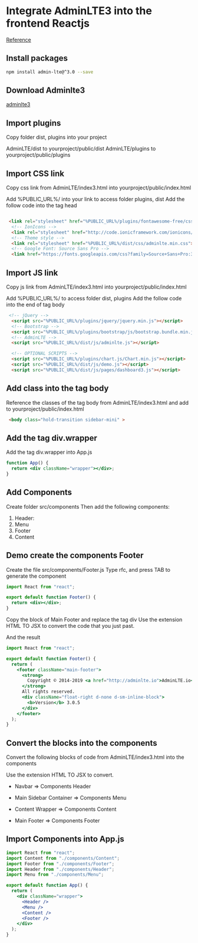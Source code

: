 # Integrate AdminLTE3 into the frontend Reactjs

[Reference](https://www.youtube.com/watch?v=LFVMs_jmhNU)

## Install packages

```bash
npm install admin-lte@^3.0 --save
```

## Download Adminlte3

[adminlte3](https://github.com/ColorlibHQ/AdminLTE/archive/v3.0.5.zip)

## Import plugins

Copy folder dist, plugins into your project

AdminLTE/dist to yourproject/public/dist
AdminLTE/plugins to yourproject/public/plugins

## Import CSS link

Copy css link from AdminLTE/index3.html into yourproject/public/index.html

Add %PUBLIC_URL%/ into your link to access folder plugins, dist
Add the follow code into the tag head

```HTML

 <link rel="stylesheet" href="%PUBLIC_URL%/plugins/fontawesome-free/css/all.min.css">
  <!-- IonIcons -->
  <link rel="stylesheet" href="http://code.ionicframework.com/ionicons/2.0.1/css/ionicons.min.css">
  <!-- Theme style -->
  <link rel="stylesheet" href="%PUBLIC_URL%/dist/css/adminlte.min.css">
  <!-- Google Font: Source Sans Pro -->
  <link href="https://fonts.googleapis.com/css?family=Source+Sans+Pro:300,400,400i,700" rel="stylesheet">
```

## Import JS link

Copy js link from AdminLTE/index3.html into yourproject/public/index.html

Add %PUBLIC_URL%/ to access folder dist, plugins
Add the follow code into the end of tag body

```HTML
 <!-- jQuery -->
  <script src="%PUBLIC_URL%/plugins/jquery/jquery.min.js"></script>
  <!-- Bootstrap -->
  <script src="%PUBLIC_URL%/plugins/bootstrap/js/bootstrap.bundle.min.js"></script>
  <!-- AdminLTE -->
  <script src="%PUBLIC_URL%/dist/js/adminlte.js"></script>

  <!-- OPTIONAL SCRIPTS -->
  <script src="%PUBLIC_URL%/plugins/chart.js/Chart.min.js"></script>
  <script src="%PUBLIC_URL%/dist/js/demo.js"></script>
  <script src="%PUBLIC_URL%/dist/js/pages/dashboard3.js"></script>

```

## Add class into the tag body

Reference the classes of the tag body from AdminLTE/index3.html and add to yourproject/public/index.html

```HTML
 <body class="hold-transition sidebar-mini" >
```

## Add the tag div.wrapper

Add the tag div.wrapper into App.js

```jsx
function App() {
  return <div className="wrapper"></div>;
}
```

## Add Components

Create folder src/components
Then add the following components:

1. Header:
2. Menu
3. Footer
4. Content

## Demo create the components Footer

Create the file src/components/Footer.js
Type rfc, and press TAB to generate the component

```jsx
import React from "react";

export default function Footer() {
  return <div></div>;
}
```

Copy the block of Main Footer and replace the tag div
Use the extension HTML TO JSX to convert the code that you just past.

And the result

```jsx
import React from "react";

export default function Footer() {
  return (
    <footer className="main-footer">
      <strong>
        Copyright © 2014-2019 <a href="http://adminlte.io">AdminLTE.io</a>.
      </strong>
      All rights reserved.
      <div className="float-right d-none d-sm-inline-block">
        <b>Version</b> 3.0.5
      </div>
    </footer>
  );
}
```

## Convert the blocks into the components

Convert the following blocks of code from AdminLTE/index3.html into the components

Use the extension HTML TO JSX to convert.

- Navbar => Components Header

- Main Sidebar Container => Components Menu

- Content Wrapper => Components Content

- Main Footer => Components Footer

## Import Components into App.js

```jsx
import React from "react";
import Content from "./components/Content";
import Footer from "./components/Footer";
import Header from "./components/Header";
import Menu from "./components/Menu";

export default function App() {
  return (
    <div className="wrapper">
      <Header />
      <Menu />
      <Content />
      <Footer />
    </div>
  );
}
```
